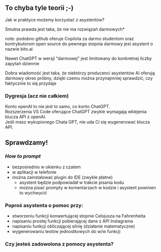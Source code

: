 <!-- .slide: data-background-image="img/brain-explodes.gif" -->
## To chyba tyle teorii ;-)
<!-- .element: class="title-on-dark-bg" -->


Jak w praktyce możemy korzystać z asystentów?


Smutna prawda jest taka, że nie ma rozwiązań darmowych*

note:
podobno github oferuje Copilota za darmo studentom oraz kontrybutorom open source
do pewnego stopnia darmowy jest asystent o nazwie bito.ai


Nawet ChatGPT w wersji "darmowej" jest limitowany do konkretnej liczby zapytań dziennie


Dobra wiadomość jest taka, że niektórzy producenci asystentów AI oferują darmowy okres próbny, dzięki czemu można przynajmniej sprawdzić, czy faktycznie to się przydaje


### Dygresja (acz nie całkiem)

Konto openAI to nie jest to samo, co konto ChatGPT.\
Rozszerzenia VS Code oferujące ChatGPT zwykle wymagają wklejenia klucza API z openAI.\
Jeśli masz wykupionego Chata GPT, nie uda Ci się wygenerować klucza API.


## Sprawdzamy!


### _How to prompt_

- bezpośrednio w okienku z czatem<!-- .element: class="fragment fade-in" -->
- w aplikacji w telefonie<!-- .element: class="fragment fade-in" -->
- można zainstalować plugin do IDE (zwykle płatne)<!-- .element: class="fragment fade-in" -->
  - asystent będzie podpowiadał w trakcie pisania kodu<!-- .element: class="fragment fade-in" -->
  - można pisać prompty w komentarzach w kodzie i asystent powinien to wychwycić <!-- .element: class="fragment fade-in" -->


### Poproś asystenta o pomoc przy:

- stworzeniu funkcji konwertującej stopnie Celsjusza na Fahrenheita
- napisaniu prostej funkcji pobierającej dane z API Instagrama
- napisaniu funkcji obliczającej silnię (działanie matematyczne)
- wygenerowaniu testów jednostkowych do w/w funkcji


### Czy jesteś zadowolona z pomocy asystenta?